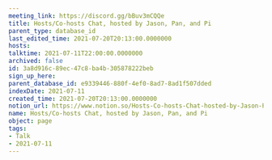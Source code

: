 ```yaml
---
meeting_link: https://discord.gg/bBuv3mCQQe
title: Hosts/Co-hosts Chat, hosted by Jason, Pan, and Pi
parent_type: database_id
last_edited_time: 2021-07-20T20:13:00.0000000
hosts: 
talktime: 2021-07-11T22:00:00.0000000
archived: false
id: 3a8d916c-89ec-47c8-ba4b-305878222beb
sign_up_here: 
parent_database_id: e9339446-880f-4ef0-8ad7-8ad1f507dded
indexDate: 2021-07-11
created_time: 2021-07-20T20:13:00.0000000
notion_url: https://www.notion.so/Hosts-Co-hosts-Chat-hosted-by-Jason-Pan-and-Pi-3a8d916c89ec47c8ba4b305878222beb
name: Hosts/Co-hosts Chat, hosted by Jason, Pan, and Pi
object: page
tags:
- Talk
- 2021-07-11
---
```





